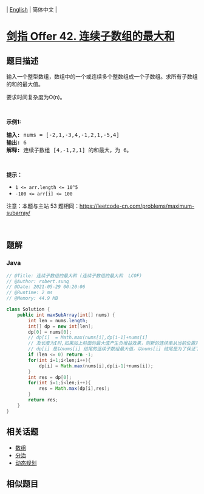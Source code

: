 
| [English](README_EN.md) | 简体中文 |

# [剑指 Offer 42. 连续子数组的最大和](https://leetcode.cn//problems/lian-xu-zi-shu-zu-de-zui-da-he-lcof/)

## 题目描述

<p>输入一个整型数组，数组中的一个或连续多个整数组成一个子数组。求所有子数组的和的最大值。</p>

<p>要求时间复杂度为O(n)。</p>

<p>&nbsp;</p>

<p><strong>示例1:</strong></p>

<pre><strong>输入:</strong> nums = [-2,1,-3,4,-1,2,1,-5,4]
<strong>输出:</strong> 6
<strong>解释:</strong>&nbsp;连续子数组&nbsp;[4,-1,2,1] 的和最大，为&nbsp;6。</pre>

<p>&nbsp;</p>

<p><strong>提示：</strong></p>

<ul>
	<li><code>1 &lt;=&nbsp;arr.length &lt;= 10^5</code></li>
	<li><code>-100 &lt;= arr[i] &lt;= 100</code></li>
</ul>

<p>注意：本题与主站 53 题相同：<a href="https://leetcode-cn.com/problems/maximum-subarray/">https://leetcode-cn.com/problems/maximum-subarray/</a></p>

<p>&nbsp;</p>


## 题解


### Java

```Java
// @Title: 连续子数组的最大和 (连续子数组的最大和  LCOF)
// @Author: robert.sunq
// @Date: 2021-05-29 00:20:06
// @Runtime: 2 ms
// @Memory: 44.9 MB

class Solution {
    public int maxSubArray(int[] nums) {
        int len = nums.length;
        int[] dp = new int[len];
        dp[0] = nums[0];
        // dp[i]  = Math.max(nums[i],dp[i-1]+nums[i] 
        // 及长度为I时,如果加上前面的最大值产生负增益效果，则新的连续串从当前位置开始
        // dp[i] 是以nums[i] 结尾的连续子数组最大值，以nums[i] 结尾是为了保证下一个状态组是连续的
        if (len <= 0) return -1;
        for(int i=1;i<len;i++){
            dp[i] = Math.max(nums[i],dp[i-1]+nums[i]);
        } 
        int res = dp[0];
        for(int i=1;i<len;i++){
            res = Math.max(dp[i],res);
        } 
        return res;
    }
}
```



## 相关话题

- [数组](https://leetcode.cn//tag/array)
- [分治](https://leetcode.cn//tag/divide-and-conquer)
- [动态规划](https://leetcode.cn//tag/dynamic-programming)

## 相似题目




